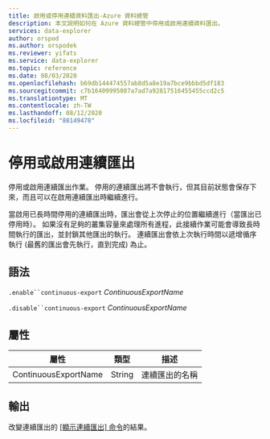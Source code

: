 ```yaml
---
title: 啟用或停用連續資料匯出-Azure 資料總管
description: 本文說明如何在 Azure 資料總管中停用或啟用連續資料匯出。
services: data-explorer
author: orspod
ms.author: orspodek
ms.reviewer: yifats
ms.service: data-explorer
ms.topic: reference
ms.date: 08/03/2020
ms.openlocfilehash: b69db144474557ab8d5a8e19a7bce9bbbd5df183
ms.sourcegitcommit: c7b16409995087a7ad7a92817516455455ccd2c5
ms.translationtype: MT
ms.contentlocale: zh-TW
ms.lasthandoff: 08/12/2020
ms.locfileid: "88149478"
---
```

# <a name="disable-or-enable-continuous-export"></a>停用或啟用連續匯出

停用或啟用連續匯出作業。 停用的連續匯出將不會執行，但其目前狀態會保存下來，而且可以在啟用連續匯出時繼續進行。 

當啟用已長時間停用的連續匯出時，匯出會從上次停止的位置繼續進行（當匯出已停用時）。 如果沒有足夠的叢集容量來處理所有進程，此接續作業可能會導致長時間執行的匯出，並封鎖其他匯出的執行。 連續匯出會依上次執行時間以遞增循序執行 (最舊的匯出會先執行，直到完成) 為止。 

## <a name="syntax"></a>語法

`.enable``continuous-export` *ContinuousExportName* 

`.disable``continuous-export` *ContinuousExportName* 

## <a name="properties"></a>屬性

| 屬性             | 類型   | 描述                |
|----------------------|--------|----------------------------|
| ContinuousExportName | String | 連續匯出的名稱 |

## <a name="output"></a>輸出

改變連續匯出的 [[顯示連續匯出] 命令](show-continuous-export.md)的結果。 
